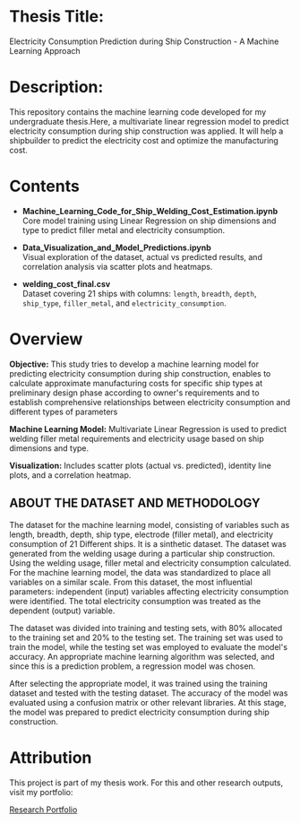 # Thesis Title: 
Electricity Consumption Prediction during Ship Construction - A Machine Learning Approach

# Description: 
This repository contains the machine learning code developed for my undergraduate thesis.Here, a multivariate linear regression model to predict electricity consumption during ship construction was applied. It will help a shipbuilder to predict the electricity cost and optimize the manufacturing cost. 

# Contents

- **Machine_Learning_Code_for_Ship_Welding_Cost_Estimation.ipynb**  
  Core model training using Linear Regression on ship dimensions and type to predict filler metal and electricity consumption.

- **Data_Visualization_and_Model_Predictions.ipynb**  
  Visual exploration of the dataset, actual vs predicted results, and correlation analysis via scatter plots and heatmaps.

- **welding_cost_final.csv**  
  Dataset covering 21 ships with columns: `length`, `breadth`, `depth`, `ship_type`, `filler_metal`, and `electricity_consumption`.


# Overview
**Objective:** 
This study tries to develop a machine learning model for predicting electricity consumption during ship construction, enables to calculate approximate manufacturing costs for specific ship types at preliminary design phase according to owner's requirements and to establish comprehensive relationships between electricity consumption and different types of parameters

**Machine Learning Model:** 
Multivariate Linear Regression is used to predict welding filler metal requirements and electricity usage based on ship dimensions and type.

**Visualization:** 
Includes scatter plots (actual vs. predicted), identity line plots, and a correlation heatmap.

## ABOUT THE DATASET AND METHODOLOGY
The dataset for the machine learning model, consisting of variables such as length, breadth, depth, ship type, electrode (filler metal), and electricity consumption of 21 Different ships. It is a sinthetic dataset. The dataset was generated from the welding usage during a particular ship construction. Using the welding usage, filler metal and electricity consumption calculated. For the machine learning model, the data was standardized to place all variables on a similar scale. From this dataset, the most influential parameters: independent (input) variables affecting electricity consumption were identified. The total electricity consumption was treated as the dependent (output) variable.

The dataset was divided into training and testing sets, with 80% allocated to the training set and 20% to the testing set. The training set was used to train the model, while the testing set was employed to evaluate the model's accuracy. An appropriate machine learning algorithm was selected, and since this is a prediction problem, a regression model was chosen.

After selecting the appropriate model, it was trained using the training dataset and tested with the testing dataset. The accuracy of the model was evaluated using a confusion matrix or other relevant libraries. At this stage, the model was prepared to predict electricity consumption during ship construction. 

# Attribution
This project is part of my thesis work. For this and other research outputs, visit my portfolio:

[Research Portfolio](https://sites.google.com/view/smsheam/research?authuser=0)



